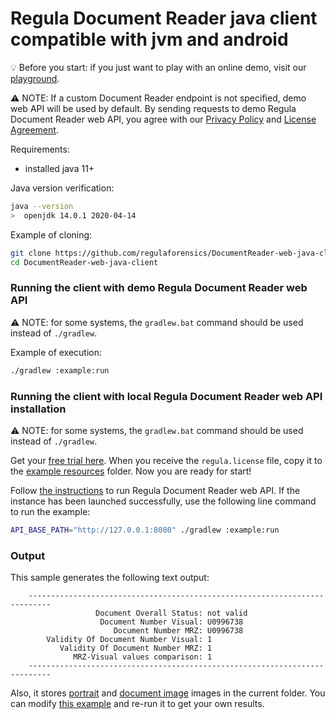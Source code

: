 # Regula Document Reader java client compatible with jvm and android

:bulb: Before you start: if you just want to play with an online demo, visit our [playground](https://api.regulaforensics.com).

:warning: NOTE: If a custom Document Reader endpoint is not specified, demo web API will be used by default.
By sending requests to demo Regula Document Reader web API, 
you agree with our [Privacy Policy](https://regulaforensics.com/en/company/privacy/) 
and [License Agreement](https://downloads.regulaforensics.com/work/SDK/doc/Eula.pdf).


Requirements:
- installed java 11+

Java version verification:
```bash
java --version  
>  openjdk 14.0.1 2020-04-14
```

Example of cloning:
```bash
git clone https://github.com/regulaforensics/DocumentReader-web-java-client.git
cd DocumentReader-web-java-client
```

### Running the client with demo Regula Document Reader web API  
:warning: NOTE: for some systems, the `gradlew.bat` command should be used instead of `./gradlew`.

Example of execution:
```bash
./gradlew :example:run
```

### Running the client with local Regula Document Reader web API installation
:warning: NOTE: for some systems, the `gradlew.bat` command should be used instead of `./gradlew`.

Get your [free trial here](https://mobile.regulaforensics.com/). When you receive the `regula.license` file, 
copy it to the [example resources](../example/src/main/resources) folder. Now you are ready for start!

Follow [the instructions](https://docs.regulaforensics.com/web-service/quick-start-guide) to run Regula Document Reader web API.
If the instance has been launched successfully, use the following line command to run the example:

```bash
API_BASE_PATH="http://127.0.0.1:8080" ./gradlew :example:run
```

### Output 
This sample generates the following text output:
```text
    ---------------------------------------------------------------------------
                   Document Overall Status: not valid
                    Document Number Visual: U0996738
                       Document Number MRZ: U0996738
        Validity Of Document Number Visual: 1
           Validity Of Document Number MRZ: 1
              MRZ-Visual values comparison: 1
    ---------------------------------------------------------------------------
```
Also, it stores [portrait](portrait.jpg) and [document image](document-image.jpg) images in the current folder.
You can modify [this example](../example/src/main/java/com/regula/documentreader/webclient/example/Main.java) 
and re-run it to get your own results.
